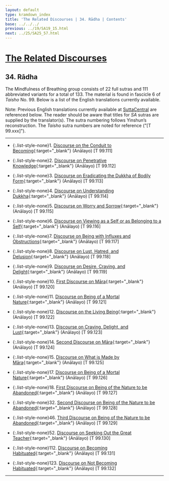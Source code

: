 ```yaml
---
layout: default
type: kramdown_index
title: 'The Related Discourses | 34. Rādha | Contents'
base: ../../../
previous: ../19/SA19_15.html
next: ../25/SA25_57.html
---
```


# [The Related Discourses](../index.html)
## 34. Rādha

The Mindfulness of Breathing group consists of 22 full sutras and 111 abbreviated variants for a total of 133. The material is found in fascicle 6 of <em>Taisho</em> No. 99. Below is a list of the English translations currently available.

Note: Previous English translations currently available at <a href="https://suttacentral.net/" target="_blank">SuttaCentral</a> are referenced below. The reader should be aware that titles for <em>SA</em> sutras are supplied by the translator(s). The sutra numbering follows Yinshun’s reconstruction. The <em>Taisho</em> sutra numbers are noted for reference ("[T 99.xxx]").

---

* {:.list-style-none}1\. [Discourse on the Conduit to Becoming](https://suttacentral.net/sa111/en/analayo){:target="_blank"} (Anālayo) [T 99.111]
* {:.list-style-none}2\. [Discourse on Penetrative Knowledge](https://suttacentral.net/sa112/en/analayo){:target="_blank"} (Anālayo) [T 99.112]
* {:.list-style-none}3\. [Discourse on Eradicating the Dukkha of Bodily Form](https://suttacentral.net/sa113/en/analayo){:target="_blank"} (Anālayo) [T 99.113]
* {:.list-style-none}4\. [Discourse on Understanding Dukkha](https://suttacentral.net/sa114/en/analayo){:target="_blank"} (Anālayo) [T 99.114]
* {:.list-style-none}5\. [Discourse on Worry and Sorrow](https://suttacentral.net/sa115/en/analayo){:target="_blank"} (Anālayo) [T 99.115]
* {:.list-style-none}6\. [Discourse on Viewing as a Self or as Belonging to a Self](https://suttacentral.net/sa116/en/analayo){:target="_blank"} (Anālayo) [T 99.116]
* {:.list-style-none}7\. [Discourse on Being with Influxes and Obstructions](https://suttacentral.net/sa117/en/analayo){:target="_blank"} (Anālayo) [T 99.117]
* {:.list-style-none}8\. [Discourse on Lust, Hatred, and Delusion](https://suttacentral.net/sa118/en/analayo){:target="_blank"} (Anālayo) [T 99.118]
* {:.list-style-none}9\. [Discourse on Desire, Craving, and Delight](https://suttacentral.net/sa119/en/analayo){:target="_blank"} (Anālayo) [T 99.119]
* {:.list-style-none}10\. [First Discourse on Māra](https://suttacentral.net/sa120/en/analayo){:target="_blank"} (Anālayo) [T 99.120]
* {:.list-style-none}11\. [Discourse on Being of a Mortal Nature](https://suttacentral.net/sa121/en/analayo){:target="_blank"} (Anālayo) [T 99.121]
* {:.list-style-none}12\. [Discourse on the Living Being](https://suttacentral.net/sa122/en/analayo){:target="_blank"} (Anālayo) [T 99.122]
* {:.list-style-none}13\. [Discourse on Craving, Delight, and Lust](https://suttacentral.net/sa123/en/analayo){:target="_blank"} (Anālayo) [T 99.123]
* {:.list-style-none}14\. [Second Discourse on Māra](https://suttacentral.net/sa124/en/analayo){:target="_blank"} (Anālayo) [T 99.124]
* {:.list-style-none}15\. [Discourse on What is Made by Māra](https://suttacentral.net/sa125/en/analayo){:target="_blank"} (Anālayo) [T 99.125]
      <!--
      * {:.list-style-none}16. Planting a Tree [T 99.125]
      -->
* {:.list-style-none}17\. [Discourse on Being of a Mortal Nature](https://suttacentral.net/sa126/en/analayo){:target="_blank"} (Anālayo) [T 99.126]

* {:.list-style-none}18\. [First Discourse on Being of the Nature to be Abandoned](https://suttacentral.net/sa127/en/analayo){:target="_blank"} (Anālayo) [T 99.127]
      <!--
      * {:.list-style-none}19. Planting a Tree [T 99.127]
      * {:.list-style-none}20. Planting a Tree [T 99.127]
      * {:.list-style-none}21. Planting a Tree [T 99.127]
      * {:.list-style-none}22. Planting a Tree [T 99.127]
      * {:.list-style-none}23. Planting a Tree [T 99.127]
      * {:.list-style-none}24. Planting a Tree [T 99.127]
      * {:.list-style-none}25. Planting a Tree [T 99.127]
      * {:.list-style-none}26. Planting a Tree [T 99.127]
      * {:.list-style-none}27. Planting a Tree [T 99.127]
      * {:.list-style-none}28. Planting a Tree [T 99.127]
      * {:.list-style-none}29. Planting a Tree [T 99.127]
      * {:.list-style-none}30. Planting a Tree [T 99.127]
      * {:.list-style-none}31. Planting a Tree [T 99.127]
      -->
* {:.list-style-none}32\. [Second Discourse on Being of the Nature to be Abandoned](https://suttacentral.net/sa128/en/analayo){:target="_blank"} (Anālayo) [T 99.128]
      <!--
      * {:.list-style-none}33. Planting a Tree [T 99.128]
      * {:.list-style-none}34. Planting a Tree [T 99.128]
      * {:.list-style-none}35. Planting a Tree [T 99.128]
      * {:.list-style-none}36. Planting a Tree [T 99.128]
      * {:.list-style-none}37. Planting a Tree [T 99.128]
      * {:.list-style-none}38. Planting a Tree [T 99.128]
      * {:.list-style-none}39. Planting a Tree [T 99.128]
      * {:.list-style-none}40. Planting a Tree [T 99.128]
      * {:.list-style-none}41. Planting a Tree [T 99.128]
      * {:.list-style-none}42. Planting a Tree [T 99.128]
      * {:.list-style-none}43. Planting a Tree [T 99.128]
      * {:.list-style-none}44. Planting a Tree [T 99.128]
      * {:.list-style-none}45. Planting a Tree [T 99.128]
      -->
* {:.list-style-none}46\. [Third Discourse on Being of the Nature to be Abandoned](https://suttacentral.net/sa129/en/analayo){:target="_blank"} (Anālayo) [T 99.129]
      <!--
      * {:.list-style-none}47. Planting a Tree [T 99.129]
      * {:.list-style-none}48. Planting a Tree [T 99.129]
      * {:.list-style-none}49. Planting a Tree [T 99.129]
      * {:.list-style-none}50. Planting a Tree [T 99.129]
      * {:.list-style-none}51. Planting a Tree [T 99.129]
      -->
* {:.list-style-none}52\. [Discourse on Seeking Out the Great Teacher](https://suttacentral.net/sa130/en/analayo){:target="_blank"} (Anālayo) [T 99.130]
      <!--
      * {:.list-style-none}53. Planting a Tree [T 99.130]
      * {:.list-style-none}54. Planting a Tree [T 99.130]
      * {:.list-style-none}55. Planting a Tree [T 99.130]
      * {:.list-style-none}56. Planting a Tree [T 99.130]
      * {:.list-style-none}57. Planting a Tree [T 99.130]
      * {:.list-style-none}58. Planting a Tree [T 99.130]
      * {:.list-style-none}59. Planting a Tree [T 99.130]
      * {:.list-style-none}60. Planting a Tree [T 99.130]
      * {:.list-style-none}61. Planting a Tree [T 99.130]
      * {:.list-style-none}62. Planting a Tree [T 99.130]
      * {:.list-style-none}63. Planting a Tree [T 99.130]
      * {:.list-style-none}64. Planting a Tree [T 99.130]
      * {:.list-style-none}65. Planting a Tree [T 99.130]
      * {:.list-style-none}66. Planting a Tree [T 99.130]
      * {:.list-style-none}67. Planting a Tree [T 99.130]
      * {:.list-style-none}68. Planting a Tree [T 99.130]
      * {:.list-style-none}69. Planting a Tree [T 99.130]
      * {:.list-style-none}70. Planting a Tree [T 99.130]
      * {:.list-style-none}71. Planting a Tree [T 99.130]
      * {:.list-style-none}72. Planting a Tree [T 99.130]
      * {:.list-style-none}73. Planting a Tree [T 99.130]
      * {:.list-style-none}74. Planting a Tree [T 99.130]
      * {:.list-style-none}75. Planting a Tree [T 99.130]
      * {:.list-style-none}76. Planting a Tree [T 99.130]
      * {:.list-style-none}77. Planting a Tree [T 99.130]
      * {:.list-style-none}78. Planting a Tree [T 99.130]
      * {:.list-style-none}79. Planting a Tree [T 99.130]
      * {:.list-style-none}80. Planting a Tree [T 99.130]
      * {:.list-style-none}81. Planting a Tree [T 99.130]
      * {:.list-style-none}82. Planting a Tree [T 99.130]
      * {:.list-style-none}83. Planting a Tree [T 99.130]
      * {:.list-style-none}84. Planting a Tree [T 99.130]
      * {:.list-style-none}85. Planting a Tree [T 99.130]
      * {:.list-style-none}86. Planting a Tree [T 99.130]
      * {:.list-style-none}87. Planting a Tree [T 99.130]
      * {:.list-style-none}88. Planting a Tree [T 99.130]
      * {:.list-style-none}89. Planting a Tree [T 99.130]
      * {:.list-style-none}90. Planting a Tree [T 99.130]
      * {:.list-style-none}91. Planting a Tree [T 99.130]
      * {:.list-style-none}92. Planting a Tree [T 99.130]
      * {:.list-style-none}93. Planting a Tree [T 99.130]
      * {:.list-style-none}94. Planting a Tree [T 99.130]
      * {:.list-style-none}95. Planting a Tree [T 99.130]
      * {:.list-style-none}96. Planting a Tree [T 99.130]
      * {:.list-style-none}97. Planting a Tree [T 99.130]
      * {:.list-style-none}98. Planting a Tree [T 99.130]
      * {:.list-style-none}99. Planting a Tree [T 99.130]
      * {:.list-style-none}100. Planting a Tree [T 99.130]
      * {:.list-style-none}101. Planting a Tree [T 99.130]
      * {:.list-style-none}102. Planting a Tree [T 99.130]
      * {:.list-style-none}103. Planting a Tree [T 99.130]
      * {:.list-style-none}104. Planting a Tree [T 99.130]
      * {:.list-style-none}105. Planting a Tree [T 99.130]
      * {:.list-style-none}106. Planting a Tree [T 99.130]
      * {:.list-style-none}107. Planting a Tree [T 99.130]
      * {:.list-style-none}108. Planting a Tree [T 99.130]
      * {:.list-style-none}109. Planting a Tree [T 99.130]
      * {:.list-style-none}110. Planting a Tree [T 99.130]
      * {:.list-style-none}111. Planting a Tree [T 99.130]
      -->
* {:.list-style-none}112\. [Discourse on Becoming Habituated](https://suttacentral.net/sa131/en/analayo){:target="_blank"} (Anālayo) [T 99.131]
      <!--
      * {:.list-style-none}113. Planting a Tree [T 99.131]
      * {:.list-style-none}114. Planting a Tree [T 99.131]
      * {:.list-style-none}115. Planting a Tree [T 99.131]
      * {:.list-style-none}116. Planting a Tree [T 99.131]
      * {:.list-style-none}117. Planting a Tree [T 99.131]
      * {:.list-style-none}118. Planting a Tree [T 99.131]
      * {:.list-style-none}119. Planting a Tree [T 99.131]
      * {:.list-style-none}120. Planting a Tree [T 99.131]
      * {:.list-style-none}121. Planting a Tree [T 99.131]
      * {:.list-style-none}122. Planting a Tree [T 99.131]
      -->
* {:.list-style-none}123\. [Discourse on Not Becoming Habituated](https://suttacentral.net/sa132/en/analayo){:target="_blank"} (Anālayo) [T 99.132]
      <!--
      * {:.list-style-none}124. Planting a Tree [T 99.132]
      * {:.list-style-none}125. Planting a Tree [T 99.132]
      * {:.list-style-none}126. Planting a Tree [T 99.132]
      * {:.list-style-none}127. Planting a Tree [T 99.132]
      * {:.list-style-none}128. Planting a Tree [T 99.132]
      * {:.list-style-none}129. Planting a Tree [T 99.132]
      * {:.list-style-none}130. Planting a Tree [T 99.132]
      * {:.list-style-none}131. Planting a Tree [T 99.132]
      * {:.list-style-none}132. Planting a Tree [T 99.132]
      * {:.list-style-none}133. Planting a Tree [T 99.132]
      -->

---
